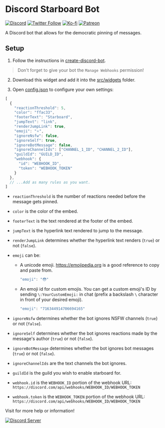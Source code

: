 # Discord Starboard Bot

[![Discord](https://discordapp.com/api/guilds/258167954913361930/embed.png)](https://discord.gg/WjEFnzC) [![Twitter Follow](https://img.shields.io/twitter/follow/peterthehan.svg?style=social)](https://twitter.com/peterthehan) [![Ko-fi](https://img.shields.io/badge/Donate-Ko--fi-F16061.svg?logo=ko-fi)](https://ko-fi.com/peterthehan) [![Patreon](https://img.shields.io/badge/Donate-Patreon-F96854.svg?logo=patreon)](https://www.patreon.com/peterthehan)

A Discord bot that allows for the democratic pinning of messages.

## Setup

1. Follow the instructions in [create-discord-bot](https://github.com/peterthehan/create-discord-bot).

> Don't forget to give your bot the `Manage Webhooks` permission!

2. Download this widget and add it into the [src/widgets](https://github.com/peterthehan/create-discord-bot/tree/master/app/src/widgets) folder.

3. Open [config.json](https://github.com/peterthehan/discord-starboard-bot/blob/master/config.json) to configure your own settings:

```js
[
  {
    "reactionThreshold": 5,
    "color": "ffac33",
    "footerText": "Starboard",
    "jumpText": "link",
    "renderJumpLink": true,
    "emoji": "⭐",
    "ignoreNsfw": false,
    "ignoreSelf": true,
    "ignoreBotMessage": false,
    "ignoreChannelIds": ["CHANNEL_1_ID", "CHANNEL_2_ID"],
    "guildId": "GUILD_ID",
    "webhook": {
      "id": "WEBHOOK_ID",
      "token": "WEBHOOK_TOKEN"
    }
  },
  // ...Add as many rules as you want.
]
```

- `reactionThreshold` is the number of reactions needed before the message gets pinned.
- `color` is the color of the embed.
- `footerText` is the text rendered at the footer of the embed.
- `jumpText` is the hyperlink text rendered to jump to the message.
- `renderJumpLink` determines whether the hyperlink text renders (`true`) or not (`false`).
- `emoji` can be:

  - A unicode emoji. https://emojipedia.org is a good reference to copy and paste from.

    ```js
    "emoji": "😳"
    ```

  - An emoji id for custom emojis. You can get a custom emoji's ID by sending `\:YourCustomEmoji:` in chat (prefix a backslash `\` character in front of your desired emoji).

    ```js
    "emoji": "716344914706694165"
    ```

- `ignoreNsfw` determines whether the bot ignores NSFW channels (`true`) or not (`false`).
- `ignoreSelf` determines whether the bot ignores reactions made by the message's author (`true`) or not (`false`).
- `ignoreBotMessage` determines whether the bot ignores bot messages (`true`) or not (`false`).
- `ignoreChannelIds` are the text channels the bot ignores.
- `guildId` is the guild you wish to enable starboard for.
- `webhook.id` is the `WEBHOOK_ID` portion of the webhook URL: `https://discord.com/api/webhooks/WEBHOOK_ID/WEBHOOK_TOKEN`
- `webhook.token` is the `WEBHOOK_TOKEN` portion of the webhook URL: `https://discord.com/api/webhooks/WEBHOOK_ID/WEBHOOK_TOKEN`

Visit for more help or information!

<a href="https://discord.gg/WjEFnzC">
  <img src="https://discordapp.com/api/guilds/258167954913361930/embed.png?style=banner2" title="Discord Server"/>
</a>
